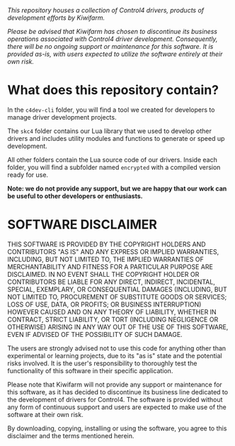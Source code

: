 _This repository houses a collection of Control4 drivers, products of development efforts by Kiwifarm._

_Please be advised that Kiwifarm has chosen to discontinue its business operations associated with Control4 driver development. Consequently, there will be no ongoing support or maintenance for this software. It is provided as-is, with users expected to utilize the software entirely at their own risk._

# What does this repository contain?

In the `c4dev-cli` folder, you will find a tool we created for developers to manage driver development projects.

The `skc4` folder contains our Lua library that we used to develop other drivers and includes utility modules and functions to generate or speed up development.

All other folders contain the Lua source code of our drivers. Inside each folder, you will find a subfolder named `encrypted` with a compiled version ready for use.

**Note: we do not provide any support, but we are happy that our work can be useful to other developers or enthusiasts.**



# SOFTWARE DISCLAIMER

THIS SOFTWARE IS PROVIDED BY THE COPYRIGHT HOLDERS AND CONTRIBUTORS "AS IS" AND ANY EXPRESS OR IMPLIED WARRANTIES, INCLUDING, BUT NOT LIMITED TO, THE IMPLIED WARRANTIES OF MERCHANTABILITY AND FITNESS FOR A PARTICULAR PURPOSE ARE DISCLAIMED. IN NO EVENT SHALL THE COPYRIGHT HOLDER OR CONTRIBUTORS BE LIABLE FOR ANY DIRECT, INDIRECT, INCIDENTAL, SPECIAL, EXEMPLARY, OR CONSEQUENTIAL DAMAGES (INCLUDING, BUT NOT LIMITED TO, PROCUREMENT OF SUBSTITUTE GOODS OR SERVICES; LOSS OF USE, DATA, OR PROFITS; OR BUSINESS INTERRUPTION) HOWEVER CAUSED AND ON ANY THEORY OF LIABILITY, WHETHER IN CONTRACT, STRICT LIABILITY, OR TORT (INCLUDING NEGLIGENCE OR OTHERWISE) ARISING IN ANY WAY OUT OF THE USE OF THIS SOFTWARE, EVEN IF ADVISED OF THE POSSIBILITY OF SUCH DAMAGE.

The users are strongly advised not to use this code for anything other than experimental or learning projects, due to its "as is" state and the potential risks involved. It is the user's responsibility to thoroughly test the functionality of this software in their specific application.

Please note that Kiwifarm will not provide any support or maintenance for this software, as it has decided to discontinue its business line dedicated to the development of drivers for Control4. The software is provided without any form of continuous support and users are expected to make use of the software at their own risk.

By downloading, copying, installing or using the software, you agree to this disclaimer and the terms mentioned herein.
